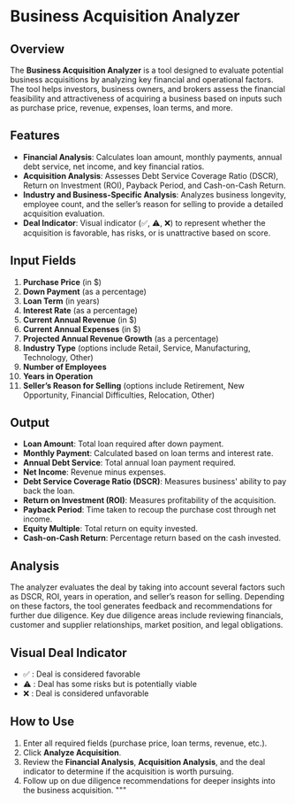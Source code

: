# Business Acquisition Analyzer

## Overview
The **Business Acquisition Analyzer** is a tool designed to evaluate potential business acquisitions by analyzing key financial and operational factors. The tool helps investors, business owners, and brokers assess the financial feasibility and attractiveness of acquiring a business based on inputs such as purchase price, revenue, expenses, loan terms, and more.

## Features
- **Financial Analysis**: Calculates loan amount, monthly payments, annual debt service, net income, and key financial ratios.
- **Acquisition Analysis**: Assesses Debt Service Coverage Ratio (DSCR), Return on Investment (ROI), Payback Period, and Cash-on-Cash Return.
- **Industry and Business-Specific Analysis**: Analyzes business longevity, employee count, and the seller’s reason for selling to provide a detailed acquisition evaluation.
- **Deal Indicator**: Visual indicator (✅, ⚠️, ❌) to represent whether the acquisition is favorable, has risks, or is unattractive based on score.

## Input Fields
1. **Purchase Price** (in $)
2. **Down Payment** (as a percentage)
3. **Loan Term** (in years)
4. **Interest Rate** (as a percentage)
5. **Current Annual Revenue** (in $)
6. **Current Annual Expenses** (in $)
7. **Projected Annual Revenue Growth** (as a percentage)
8. **Industry Type** (options include Retail, Service, Manufacturing, Technology, Other)
9. **Number of Employees**
10. **Years in Operation**
11. **Seller’s Reason for Selling** (options include Retirement, New Opportunity, Financial Difficulties, Relocation, Other)

## Output
- **Loan Amount**: Total loan required after down payment.
- **Monthly Payment**: Calculated based on loan terms and interest rate.
- **Annual Debt Service**: Total annual loan payment required.
- **Net Income**: Revenue minus expenses.
- **Debt Service Coverage Ratio (DSCR)**: Measures business' ability to pay back the loan.
- **Return on Investment (ROI)**: Measures profitability of the acquisition.
- **Payback Period**: Time taken to recoup the purchase cost through net income.
- **Equity Multiple**: Total return on equity invested.
- **Cash-on-Cash Return**: Percentage return based on the cash invested.

## Analysis
The analyzer evaluates the deal by taking into account several factors such as DSCR, ROI, years in operation, and seller’s reason for selling. Depending on these factors, the tool generates feedback and recommendations for further due diligence. Key due diligence areas include reviewing financials, customer and supplier relationships, market position, and legal obligations.

## Visual Deal Indicator
- ✅ : Deal is considered favorable
- ⚠️ : Deal has some risks but is potentially viable
- ❌ : Deal is considered unfavorable

## How to Use
1. Enter all required fields (purchase price, loan terms, revenue, etc.).
2. Click **Analyze Acquisition**.
3. Review the **Financial Analysis**, **Acquisition Analysis**, and the deal indicator to determine if the acquisition is worth pursuing.
4. Follow up on due diligence recommendations for deeper insights into the business acquisition.
"""
